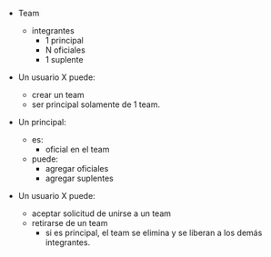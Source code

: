 * Team
    -   integrantes
        -   1 principal
        -   N oficiales
        -   1 suplente

* Un usuario X puede:
    -   crear un team
    -   ser principal solamente de 1 team.
    
* Un principal:
  - es:
    -   oficial en el team
  - puede:
    -   agregar oficiales
    -   agregar suplentes

* Un usuario X puede:
    -   aceptar solicitud de unirse a un team
    -   retirarse de un team
        - si es principal, el team se elimina y se liberan a los demás integrantes.
    
